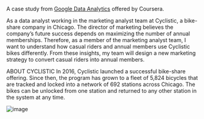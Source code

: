 A case study from [Google Data Analytics](https://www.coursera.org/professional-certificates/google-data-analytics) offered by Coursera.

As a data analyst working in the marketing analyst team at Cyclistic, a bike-share company in Chicago. The director of marketing believes the company’s future success depends on maximizing the number of annual memberships. Therefore, as a member of the marketing analyst team, I want to understand how casual riders and annual members use Cyclistic bikes differently. From these insights, my team will design a new marketing strategy to convert casual riders into annual members.

ABOUT CYCLISTIC
In 2016, Cyclistic launched a successful bike-share offering. Since then, the program has grown to a fleet of 5,824 bicycles that are tracked and locked into a network of 692 stations across Chicago. The bikes can be unlocked from one station and returned to any other station in the system at any time.

![image](https://github.com/eniayejudaniel/Riding-the-Wave-of-Success-Strategies-for-Cyclistic-Bike-Share/assets/124352785/c3a105aa-797f-4541-bab7-65488ed99930)
